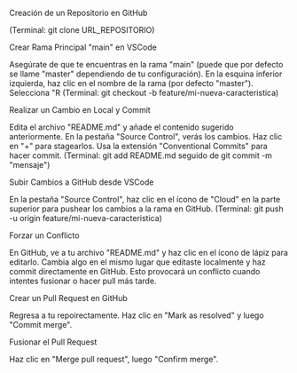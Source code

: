 Creación de un Repositorio en GitHub

(Terminal: git clone URL_REPOSITORIO)

Crear Rama Principal "main" en VSCode

Asegúrate de que te encuentras en la rama "main" (puede que por defecto se llame "master" dependiendo de tu configuración).
En la esquina inferior izquierda, haz clic en el nombre de la rama (por defecto "master").
Selecciona "R
(Terminal: git checkout -b feature/mi-nueva-caracteristica)

Realizar un Cambio en Local y Commit

Edita el archivo "README.md" y añade el contenido sugerido anteriormente.
En la pestaña "Source Control", verás los cambios. Haz clic en "+" para stagearlos.
Usa la extensión "Conventional Commits" para hacer commit.
(Terminal: git add README.md seguido de git commit -m "mensaje")

Subir Cambios a GitHub desde VSCode

En la pestaña "Source Control", haz clic en el ícono de "Cloud" en la parte superior para pushear los cambios a la rama en GitHub.
(Terminal: git push -u origin feature/mi-nueva-caracteristica)

Forzar un Conflicto

En GitHub, ve a tu archivo "README.md" y haz clic en el ícono de lápiz para editarlo.
Cambia algo en el mismo lugar que editaste localmente y haz commit directamente en GitHub.
Esto provocará un conflicto cuando intentes fusionar o hacer pull más tarde.

Crear un Pull Request en GitHub

Regresa a tu repoirectamente.
Haz clic en "Mark as resolved" y luego "Commit merge".

Fusionar el Pull Request

Haz clic en "Merge pull request", luego "Confirm merge".
